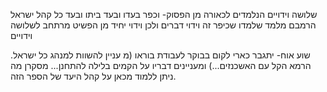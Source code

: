 שלושה וידויים הנלמדים לכאורה מן הפסוק- וכפר בעדו ובעד ביתו ובעד כל קהל ישראל
הרמבם מלמד שלמדו שכיפר זה וידוי דברים
ולכן וידוי יחיד מן הפשיט מרתחב לשלושה וידויים


שוע אוח-
יתגבר כארי לקום בבוקר לעבודת בוראו (מ עניין להשוות למנהג כל ישראל. הרמא הקל עם האשכנזים...)
ומעניינים דבריו על הקמים בלילה להתחנן... מסקרן מה ניתן ללמוד מכאן על קהל היעד של הספר הזה.

